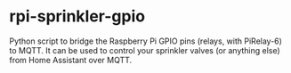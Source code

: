 # rpi-sprinkler-gpio
Python script to bridge the Raspberry Pi GPIO pins (relays, with PiRelay-6) to MQTT. It can be used to control your sprinkler valves (or anything else) from Home Assistant over MQTT.
